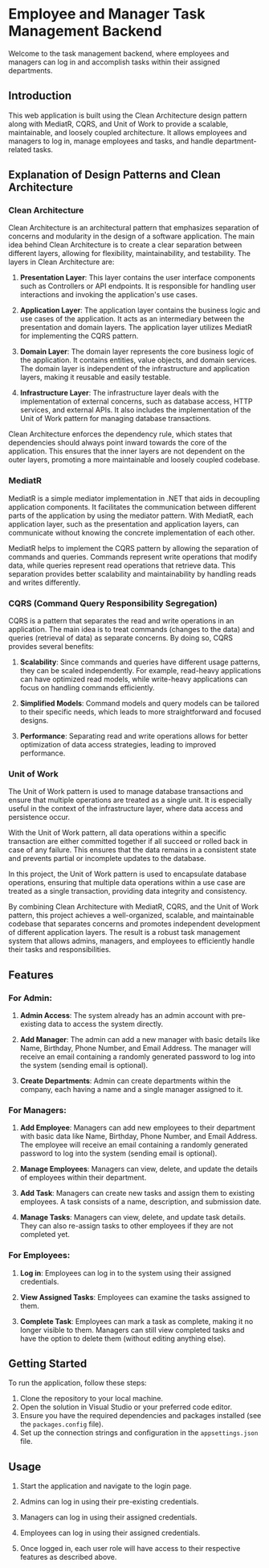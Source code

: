 # Employee and Manager Task Management Backend

Welcome to the task management backend, where employees and managers can log in and accomplish tasks within their assigned departments.

## Introduction

This web application is built using the Clean Architecture design pattern along with MediatR, CQRS, and Unit of Work to provide a scalable, maintainable, and loosely coupled architecture. It allows employees and managers to log in, manage employees and tasks, and handle department-related tasks.

## Explanation of Design Patterns and Clean Architecture

### Clean Architecture

Clean Architecture is an architectural pattern that emphasizes separation of concerns and modularity in the design of a software application. The main idea behind Clean Architecture is to create a clear separation between different layers, allowing for flexibility, maintainability, and testability. The layers in Clean Architecture are:

1. **Presentation Layer**: This layer contains the user interface components such as Controllers or API endpoints. It is responsible for handling user interactions and invoking the application's use cases.

2. **Application Layer**: The application layer contains the business logic and use cases of the application. It acts as an intermediary between the presentation and domain layers. The application layer utilizes MediatR for implementing the CQRS pattern.

3. **Domain Layer**: The domain layer represents the core business logic of the application. It contains entities, value objects, and domain services. The domain layer is independent of the infrastructure and application layers, making it reusable and easily testable.

4. **Infrastructure Layer**: The infrastructure layer deals with the implementation of external concerns, such as database access, HTTP services, and external APIs. It also includes the implementation of the Unit of Work pattern for managing database transactions.

Clean Architecture enforces the dependency rule, which states that dependencies should always point inward towards the core of the application. This ensures that the inner layers are not dependent on the outer layers, promoting a more maintainable and loosely coupled codebase.

### MediatR

MediatR is a simple mediator implementation in .NET that aids in decoupling application components. It facilitates the communication between different parts of the application by using the mediator pattern. With MediatR, each application layer, such as the presentation and application layers, can communicate without knowing the concrete implementation of each other.

MediatR helps to implement the CQRS pattern by allowing the separation of commands and queries. Commands represent write operations that modify data, while queries represent read operations that retrieve data. This separation provides better scalability and maintainability by handling reads and writes differently.

### CQRS (Command Query Responsibility Segregation)

CQRS is a pattern that separates the read and write operations in an application. The main idea is to treat commands (changes to the data) and queries (retrieval of data) as separate concerns. By doing so, CQRS provides several benefits:

1. **Scalability**: Since commands and queries have different usage patterns, they can be scaled independently. For example, read-heavy applications can have optimized read models, while write-heavy applications can focus on handling commands efficiently.

2. **Simplified Models**: Command models and query models can be tailored to their specific needs, which leads to more straightforward and focused designs.

3. **Performance**: Separating read and write operations allows for better optimization of data access strategies, leading to improved performance.

### Unit of Work

The Unit of Work pattern is used to manage database transactions and ensure that multiple operations are treated as a single unit. It is especially useful in the context of the infrastructure layer, where data access and persistence occur.

With the Unit of Work pattern, all data operations within a specific transaction are either committed together if all succeed or rolled back in case of any failure. This ensures that the data remains in a consistent state and prevents partial or incomplete updates to the database.

In this project, the Unit of Work pattern is used to encapsulate database operations, ensuring that multiple data operations within a use case are treated as a single transaction, providing data integrity and consistency.

By combining Clean Architecture with MediatR, CQRS, and the Unit of Work pattern, this project achieves a well-organized, scalable, and maintainable codebase that separates concerns and promotes independent development of different application layers. The result is a robust task management system that allows admins, managers, and employees to efficiently handle their tasks and responsibilities.

## Features

### For Admin:

1. **Admin Access**: The system already has an admin account with pre-existing data to access the system directly.

2. **Add Manager**: The admin can add a new manager with basic details like Name, Birthday, Phone Number, and Email Address. The manager will receive an email containing a randomly generated password to log into the system (sending email is optional).

3. **Create Departments**: Admin can create departments within the company, each having a name and a single manager assigned to it.

### For Managers:

1. **Add Employee**: Managers can add new employees to their department with basic data like Name, Birthday, Phone Number, and Email Address. The employee will receive an email containing a randomly generated password to log into the system (sending email is optional).

2. **Manage Employees**: Managers can view, delete, and update the details of employees within their department.

3. **Add Task**: Managers can create new tasks and assign them to existing employees. A task consists of a name, description, and submission date.

4. **Manage Tasks**: Managers can view, delete, and update task details. They can also re-assign tasks to other employees if they are not completed yet.

### For Employees:

1. **Log in**: Employees can log in to the system using their assigned credentials.

2. **View Assigned Tasks**: Employees can examine the tasks assigned to them.

3. **Complete Task**: Employees can mark a task as complete, making it no longer visible to them. Managers can still view completed tasks and have the option to delete them (without editing anything else).

## Getting Started

To run the application, follow these steps:

1. Clone the repository to your local machine.
2. Open the solution in Visual Studio or your preferred code editor.
3. Ensure you have the required dependencies and packages installed (see the `packages.config` file).
4. Set up the connection strings and configuration in the `appsettings.json` file.

## Usage

1. Start the application and navigate to the login page.

2. Admins can log in using their pre-existing credentials.

3. Managers can log in using their assigned credentials.

4. Employees can log in using their assigned credentials.

5. Once logged in, each user role will have access to their respective features as described above.
